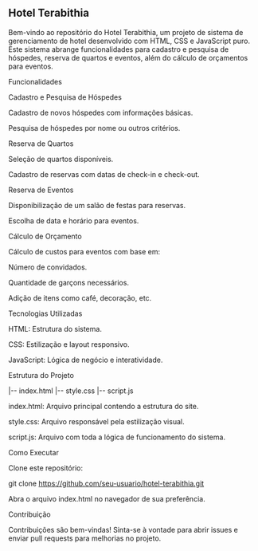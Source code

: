 ## Hotel Terabithia

Bem-vindo ao repositório do Hotel Terabithia, um projeto de sistema de gerenciamento de hotel desenvolvido com HTML, CSS e JavaScript puro. Este sistema abrange funcionalidades para cadastro e pesquisa de hóspedes, reserva de quartos e eventos, além do cálculo de orçamentos para eventos.

Funcionalidades

Cadastro e Pesquisa de Hóspedes

Cadastro de novos hóspedes com informações básicas.

Pesquisa de hóspedes por nome ou outros critérios.

Reserva de Quartos

Seleção de quartos disponíveis.

Cadastro de reservas com datas de check-in e check-out.

Reserva de Eventos

Disponibilização de um salão de festas para reservas.

Escolha de data e horário para eventos.

Cálculo de Orçamento

Cálculo de custos para eventos com base em:

Número de convidados.

Quantidade de garçons necessários.

Adição de itens como café, decoração, etc.

Tecnologias Utilizadas

HTML: Estrutura do sistema.

CSS: Estilização e layout responsivo.

JavaScript: Lógica de negócio e interatividade.

Estrutura do Projeto

|-- index.html
|-- style.css
|-- script.js

index.html: Arquivo principal contendo a estrutura do site.

style.css: Arquivo responsável pela estilização visual.

script.js: Arquivo com toda a lógica de funcionamento do sistema.

Como Executar

Clone este repositório:

git clone https://github.com/seu-usuario/hotel-terabithia.git

Abra o arquivo index.html no navegador de sua preferência.

Contribuição

Contribuições são bem-vindas! Sinta-se à vontade para abrir issues e enviar pull requests para melhorias no projeto.
